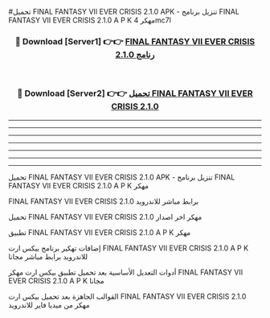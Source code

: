 #تحميل FINAL FANTASY VII EVER CRISIS 2.1.0  APK - تنزيل برنامج FINAL FANTASY VII EVER CRISIS 2.1.0  A P K مهكر 4mc7l 



<div align="center">
<h3>🔴 Download [Server1] 👉👉 <a href="https://apkdownload10.web.app/?title=FINAL FANTASY VII EVER CRISIS 2.1.0 ">FINAL FANTASY VII EVER CRISIS 2.1.0  رنامج</a></h3><br>

<h3>🔴 Download [Server2] 👉👉 <a href="https://apkdownload10.web.app/?title=FINAL FANTASY VII EVER CRISIS 2.1.0 ">تحميل FINAL FANTASY VII EVER CRISIS 2.1.0  </a></h3>
</div>


----------------------------------------------------------

----------------------------------------------------------

----------------------------------------------------------

----------------------------------------------------------

----------------------------------------------------------

----------------------------------------------------------

----------------------------------------------------------

تحميل FINAL FANTASY VII EVER CRISIS 2.1.0  APK - تنزيل برنامج FINAL FANTASY VII EVER CRISIS 2.1.0  A P K مهكر

FINAL FANTASY VII EVER CRISIS 2.1.0  برابط مباشر للاندرويد

تحميل FINAL FANTASY VII EVER CRISIS 2.1.0  مهكر اخر اصدار

تطبيق FINAL FANTASY VII EVER CRISIS 2.1.0  A P K مهكر

إضافات تهكير برنامج بيكس ارت FINAL FANTASY VII EVER CRISIS 2.1.0  A P K للاندرويد برابط مباشر مجانا

أدوات التعديل الأساسية بعد تحميل تطبيق بيكس ارت مهكر FINAL FANTASY VII EVER CRISIS 2.1.0  A P K مجانا

القوالب الجاهزة بعد تحميل بيكس ارت FINAL FANTASY VII EVER CRISIS 2.1.0  مهكر من ميديا فاير للاندرويد


